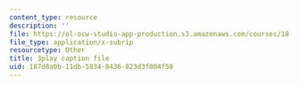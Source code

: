 ```yaml
---
content_type: resource
description: ''
file: https://ol-ocw-studio-app-production.s3.amazonaws.com/courses/18-06sc-linear-algebra-fall-2011/187d8a0b11db58348436823d3f804f58_h9aDgvW59TU.vtt
file_type: application/x-subrip
resourcetype: Other
title: 3play caption file
uid: 187d8a0b-11db-5834-8436-823d3f804f58
---
```

